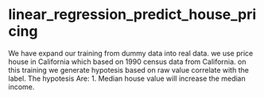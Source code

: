# linear_regression_predict_house_pricing
We have expand our training from dummy data into real data. we use price house in California which based on 1990 census data from California. on this training we generate hypotesis based on raw value correlate with the label.  The hypotesis Are: 1. Median house value will increase the median income.
